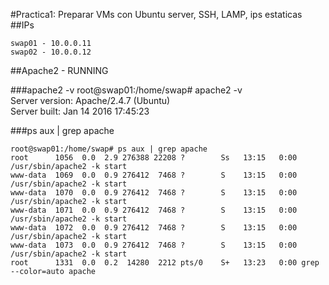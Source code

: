 #Practica1: Preparar VMs con Ubuntu server, SSH, LAMP, ips estaticas
##IPs
~~~
swap01 - 10.0.0.11  
swap02 - 10.0.0.12
~~~

##Apache2 - RUNNING

###apache2 -v
root@swap01:/home/swap# apache2 -v  
Server version: Apache/2.4.7 (Ubuntu)  
Server built:   Jan 14 2016 17:45:23

###ps aux | grep apache
~~~
root@swap01:/home/swap# ps aux | grep apache  
root      1056  0.0  2.9 276388 22208 ?        Ss   13:15   0:00 /usr/sbin/apache2 -k start  
www-data  1069  0.0  0.9 276412  7468 ?        S    13:15   0:00 /usr/sbin/apache2 -k start  
www-data  1070  0.0  0.9 276412  7468 ?        S    13:15   0:00 /usr/sbin/apache2 -k start  
www-data  1071  0.0  0.9 276412  7468 ?        S    13:15   0:00 /usr/sbin/apache2 -k start  
www-data  1072  0.0  0.9 276412  7468 ?        S    13:15   0:00 /usr/sbin/apache2 -k start  
www-data  1073  0.0  0.9 276412  7468 ?        S    13:15   0:00 /usr/sbin/apache2 -k start  
root      1331  0.0  0.2  14280  2212 pts/0    S+   13:23   0:00 grep --color=auto apache
~~~
